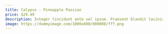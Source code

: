```yaml
---
title: Calypso - Pineapple Passion
price: $29.49
description: Integer tincidunt ante vel ipsum. Praesent blandit lacinia erat. Vestibulum sed magna at nunc commodo placerat.
image: https://dummyimage.com/1000x600/000000/fff.png
---
```

